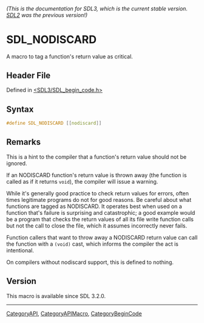 ###### (This is the documentation for SDL3, which is the current stable version. [SDL2](https://wiki.libsdl.org/SDL2/) was the previous version!)
# SDL_NODISCARD

A macro to tag a function's return value as critical.

## Header File

Defined in [<SDL3/SDL_begin_code.h>](https://github.com/libsdl-org/SDL/blob/main/include/SDL3/SDL_begin_code.h)

## Syntax

```c
#define SDL_NODISCARD [[nodiscard]]
```

## Remarks

This is a hint to the compiler that a function's return value should not be
ignored.

If an NODISCARD function's return value is thrown away (the function is
called as if it returns `void`), the compiler will issue a warning.

While it's generally good practice to check return values for errors, often
times legitimate programs do not for good reasons. Be careful about what
functions are tagged as NODISCARD. It operates best when used on a function
that's failure is surprising and catastrophic; a good example would be a
program that checks the return values of all its file write function calls
but not the call to close the file, which it assumes incorrectly never
fails.

Function callers that want to throw away a NODISCARD return value can call
the function with a `(void)` cast, which informs the compiler the act is
intentional.

On compilers without nodiscard support, this is defined to nothing.

## Version

This macro is available since SDL 3.2.0.

----
[CategoryAPI](CategoryAPI), [CategoryAPIMacro](CategoryAPIMacro), [CategoryBeginCode](CategoryBeginCode)

